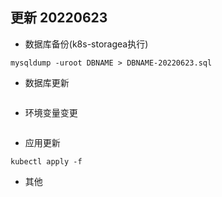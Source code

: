 ## 更新 20220623
   >  


- 数据库备份(k8s-storagea执行)
```shell
mysqldump -uroot DBNAME > DBNAME-20220623.sql
```

- 数据库更新 
```sql

```

- 环境变量变更
```yaml

```

- 应用更新
```shell
kubectl apply -f 
```

- 其他